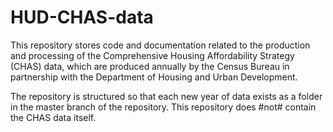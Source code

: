 # HUD-CHAS-data

This repository stores code and documentation related to the production and processing of the Comprehensive Housing Affordability
Strategy (CHAS) data, which are produced annually by the Census Bureau in partnership with the Department of Housing and Urban
Development.

The repository is structured so that each new year of data exists as a folder in the master branch of the repository. This repository
does #not# contain the CHAS data itself.


